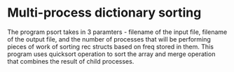 # Multi-process dictionary sorting

The program psort takes in 3 paramters - filename of the input file,
filename of the output file, and the number of processes that will be 
performing pieces of work of sorting rec structs based on freq stored
in them. This program uses quicksort operation to sort the array
and merge operation that combines the result of child processes.
